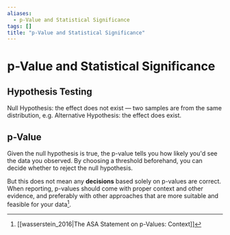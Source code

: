 ```yaml
---
aliases:
  - p-Value and Statistical Significance
tags: []
title: "p-Value and Statistical Significance"
---
```


# p-Value and Statistical Significance

## Hypothesis Testing

Null Hypothesis: the effect does not exist — two samples are from the same distribution, e.g.
Alternative Hypothesis: the effect does exist.

## p-Value

Given the null hypothesis is true, the p-value tells you how likely you'd see the data you observed. By choosing a threshold beforehand, you can decide whether to reject the null hypothesis.

But this does not mean any **decisions** based solely on p-values are correct. When reporting, p-values should come with proper context and other evidence, and preferably with other approaches that are more suitable and feasible for your data[^1].

[^1]: [[wasserstein_2016|The ASA Statement on p-Values: Context]]